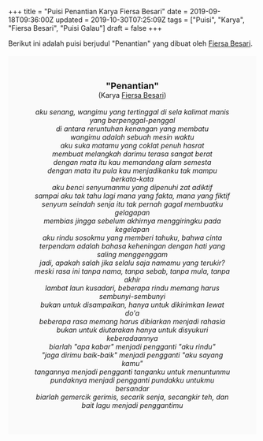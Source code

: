 +++
title = "Puisi Penantian Karya Fiersa Besari"
date = 2019-09-18T09:36:00Z
updated = 2019-10-30T07:25:09Z
tags = ["Puisi", "Karya", "Fiersa Besari", "Puisi Galau"]
draft = false
+++

<div dir="ltr" style="text-align: left;" trbidi="on"><div dir="ltr" style="text-align: left;" trbidi="on"><div style="text-align: justify;">Berikut ini adalah puisi berjudul "Penantian" yang dibuat oleh <a href="https://www.youtube.com/user/fiersabesari" target="_blank">Fiersa Besari</a>. </div><br /><div style="background: #FAFAFA; font-size: 14px; padding: 50px; text-align: center;"><span style="font-size: 18px;"><b>"Penantian"</b></span><br />(Karya <a href="https://www.sekata.web.id/tags/fiersa-besari" target="_blank">Fiersa Besari</a>) <br /><br /><i>aku senang, wangimu yang tertinggal di sela kalimat manis yang berpenggal-penggal<br />di antara reruntuhan kenangan yang membatu<br />wangimu adalah sebuah mesin waktu<br />aku suka matamu yang coklat penuh hasrat<br />membuat melangkah darimu terasa sangat berat<br />dengan mata itu kau memandang alam semesta<br />dengan mata itu pula kau menjadikanku tak mampu berkata-kata<br />aku benci senyumanmu yang dipenuhi zat adiktif<br />sampai aku tak tahu lagi mana yang fakta, mana yang fiktif<br />senyum seindah senja itu tak pernah gagal membuatku gelagapan<br />membias jingga sebelum akhirnya menggiringku pada kegelapan<br />aku rindu sosokmu yang memberi tahuku, bahwa cinta terpendam adalah bahasa keheningan dengan hati yang saling menggenggam<br />jadi, apakah salah jika selalu saja namamu yang terukir?<br />meski rasa ini tanpa nama, tanpa sebab, tanpa mula, tanpa akhir<br />lambat laun kusadari, beberapa rindu memang harus sembunyi-sembunyi<br />bukan untuk disampaikan, hanya untuk dikirimkan lewat do'a<br />beberapa rasa memang harus dibiarkan menjadi rahasia<br />bukan untuk diutarakan hanya untuk disyukuri keberadaannya<br />biarlah "apa kabar" menjadi pengganti "aku rindu"<br />"jaga dirimu baik-baik" menjadi pengganti "aku sayang kamu"<br />tangannya menjadi pengganti tanganku untuk menuntunmu<br />pundaknya menjadi pengganti pundakku untukmu bersandar<br />biarlah gemercik gerimis, secarik senja, secangkir teh, dan bait lagu menjadi penggantimu</i></div></div></div>
